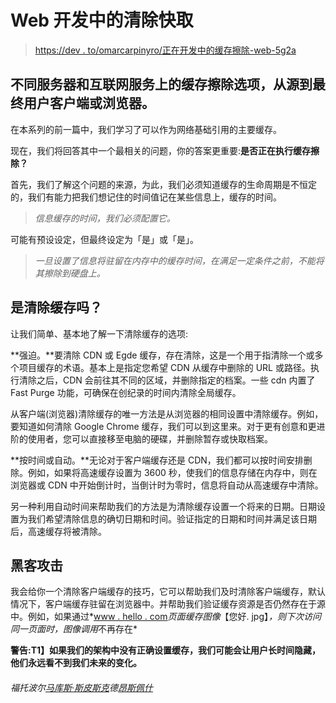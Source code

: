 # Web 开发中的清除快取

> [https://dev . to/omarcarpinyro/正在开发中的缓存擦除-web-5g2a](https://dev.to/omarcarpinteyro/borrado-de-cache-en-desarrollo-web-5g2a)

## [](#opciones-de-borrado-de-cach%C3%A9-en-los-diferentes-servidores-y-servicios-de-internet-desde-el-origen-hasta-el-cliente-o-navegador-del-usuario-final)不同服务器和互联网服务上的缓存擦除选项，从源到最终用户客户端或浏览器。

在本系列的前一篇中，我们学习了可以作为网络基础引用的主要缓存。

现在，我们将回答其中一个最相关的问题，你的答案更重要:**是否正在执行缓存擦除？**

首先，我们了解这个问题的来源，为此，我们必须知道缓存的生命周期是不恒定的，我们有能力把我们想记住的时间值记在某些信息上，缓存的时间。

> *信息缓存的时间，我们必须配置它。*

可能有预设设定，但最终设定为「是」或「是」。

> *一旦设置了信息将驻留在内存中的缓存时间，在满足一定条件之前，不能将其擦除到硬盘上。*

## [](#c%C3%B3mo-es-el-borrado-del-cach%C3%A9)是清除缓存吗？

让我们简单、基本地了解一下清除缓存的选项:

**强迫。**要清除 CDN 或 Egde 缓存，存在清除，这是一个用于指清除一个或多个项目缓存的术语。基本上是指定您希望 CDN 从缓存中删除的 URL 或路径。执行清除之后，CDN 会前往其不同的区域，并删除指定的档案。一些 cdn 内置了 Fast Purge 功能，可确保在创纪录的时间内清除全局缓存。

从客户端(浏览器)清除缓存的唯一方法是从浏览器的相同设置中清除缓存。例如，要知道如何清除 Google Chrome 缓存，我们可以到这里来。对于更有创意和更进阶的使用者，您可以直接移至电脑的硬碟，并删除暂存或快取档案。

**按时间或自动。**无论对于客户端缓存还是 CDN，我们都可以按时间安排删除。例如，如果将高速缓存设置为 3600 秒，使我们的信息存储在内存中，则在浏览器或 CDN 中开始倒计时，当倒计时为零时，信息将自动从高速缓存中清除。

另一种利用自动时间来帮助我们的方法是为清除缓存设置一个将来的日期。日期设置为我们希望清除信息的确切日期和时间。验证指定的日期和时间并满足该日期后，高速缓存将被清除。

## [](#hacks)黑客攻击

我会给你一个清除客户端缓存的技巧，它可以帮助我们及时清除客户端缓存，默认情况下，客户端缓存驻留在浏览器中。并帮助我们验证缓存资源是否仍然存在于源中。例如，如果通过*[www . hello . com](http://www.hola.com)*页面缓存图像*【您好. jpg】*，则下次访问同一页面时，图像调用*不再存在*

**警告:T1】如果我们的架构中没有正确设置缓存，我们可能会让用户长时间隐藏，他们永远看不到我们未来的变化。**

###### [](#foto-por-markus-spiske-de-unsplash)*福托波尔[马库斯·斯皮斯克](https://unsplash.com/@markusspiske)德[昂斯佩什](https://unsplash.com/search/photos/hard-disc)*